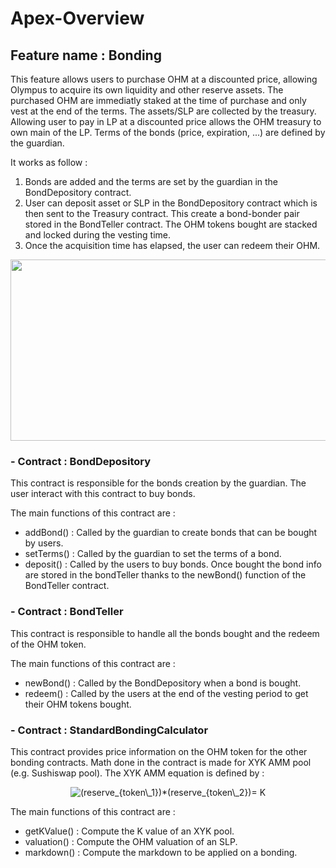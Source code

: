 # Apex-Overview

## Feature name : Bonding
This feature allows users to purchase OHM at a discounted price, allowing Olympus to acquire its own liquidity and other reserve assets.
The purchased OHM are immediatly staked at the time of purchase and only vest at the end of the terms. 
The assets/SLP are collected by the treasury.
Allowing user to pay in LP at a discounted price allows the OHM treasury to own main of the LP. 
Terms of the bonds (price, expiration, ...) are defined by the guardian.

It works as follow : 
1) Bonds are added and the terms are set by the guardian in the BondDepository contract.
2) User can deposit asset or SLP in the BondDepository contract which is then sent to the Treasury contract. This create a bond-bonder pair stored in the BondTeller contract. The OHM tokens bought are stacked and locked during the vesting time.
3) Once the acquisition time has elapsed, the user can redeem their OHM.
 
<p align="center">
<img src="https://docs.olympusdao.finance/~/files/v0/b/gitbook-28427.appspot.com/o/assets%2F-MV4hwONledQK5nEDaUc%2F-MV4i-z3ha2mSACt8QZb%2F-MVA3yum0jyw8iJsdQwP%2Fimage.png?alt=media&token=6fcb32c9-ec07-48f6-b49f-dc3ff4b74fd8" width="800" height="290">
</p>

###  - Contract : BondDepository 
This contract is responsible for the bonds creation by the guardian. The user interact with this contract to buy bonds. 

The main functions of this contract are :
- addBond() : Called by the guardian to create bonds that can be bought by users.
- setTerms() : Called by the guardian to set the terms of a bond.
- deposit() : Called by the users to buy bonds. Once bought the bond info are stored in the bondTeller thanks to the newBond() function of the BondTeller contract.

###  - Contract : BondTeller
This contract is responsible to handle all the bonds bought and the redeem of the OHM token. 

The main functions of this contract are : 
- newBond() : Called by the BondDepository when a bond is bought.
- redeem() : Called by the users at the end of the vesting period to get their OHM tokens bought.
###  - Contract : StandardBondingCalculator
This contract provides price information on the OHM token for the other bonding contracts. Math done in the contract is made for XYK AMM pool (e.g. Sushiswap pool). The XYK AMM equation is defined by : 

<p align="center">
<img src="https://latex.codecogs.com/svg.image?(reserve_{token\_1})*(reserve_{token\_2})=&space;K" title="(reserve_{token\_1})*(reserve_{token\_2})= K" />
</p>

The main functions of this contract are :
- getKValue() : Compute the K value of an XYK pool.
- valuation() : Compute the OHM valuation of an SLP.
- markdown() : Compute the markdown to be applied on a bonding.
